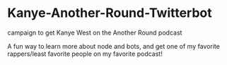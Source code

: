 # Kanye-Another-Round-Twitterbot
campaign to get Kanye West on the Another Round podcast

A fun way to learn more about node and bots, and get one of my favorite rappers/least favorite people on my favorite podcast!
